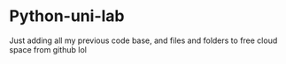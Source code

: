 # Python-uni-lab
Just adding all my previous code base, and files and folders to free cloud space from github lol
